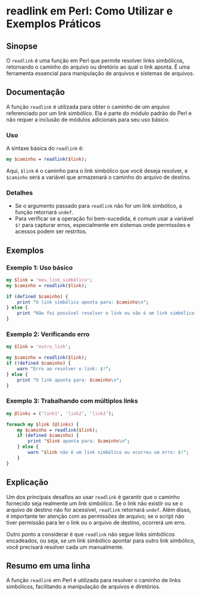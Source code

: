 <!--
Meta Description: # readlink em Perl: Como Utilizar e Exemplos Práticos ## Sinopse O `readlink` é uma função em Perl que permite resolver links simbólicos, retornando o...
Meta Keywords: link, caminho, readlink, para, simbólico
-->

# readlink em Perl: Como Utilizar e Exemplos Práticos

## Sinopse
O `readlink` é uma função em Perl que permite resolver links simbólicos, retornando o caminho do arquivo ou diretório ao qual o link aponta. É uma ferramenta essencial para manipulação de arquivos e sistemas de arquivos.

## Documentação
A função `readlink` é utilizada para obter o caminho de um arquivo referenciado por um link simbólico. Ela é parte do módulo padrão do Perl e não requer a inclusão de módulos adicionais para seu uso básico. 

### Uso
A sintaxe básica do `readlink` é:

```perl
my $caminho = readlink($link);
```

Aqui, `$link` é o caminho para o link simbólico que você deseja resolver, e `$caminho` será a variável que armazenará o caminho do arquivo de destino.

### Detalhes
- Se o argumento passado para `readlink` não for um link simbólico, a função retornará `undef`.
- Para verificar se a operação foi bem-sucedida, é comum usar a variável `$!` para capturar erros, especialmente em sistemas onde permissões e acessos podem ser restritos.

## Exemplos

### Exemplo 1: Uso básico
```perl
my $link = 'meu_link_simbólico';
my $caminho = readlink($link);

if (defined $caminho) {
    print "O link simbólico aponta para: $caminho\n";
} else {
    print "Não foi possível resolver o link ou não é um link simbólico.\n";
}
```

### Exemplo 2: Verificando erro
```perl
my $link = 'outro_link';

my $caminho = readlink($link);
if (!defined $caminho) {
    warn "Erro ao resolver o link: $!";
} else {
    print "O link aponta para: $caminho\n";
}
```

### Exemplo 3: Trabalhando com múltiplos links
```perl
my @links = ('link1', 'link2', 'link3');

foreach my $link (@links) {
    my $caminho = readlink($link);
    if (defined $caminho) {
        print "$link aponta para: $caminho\n";
    } else {
        warn "$link não é um link simbólico ou ocorreu um erro: $!";
    }
}
```

## Explicação
Um dos principais desafios ao usar `readlink` é garantir que o caminho fornecido seja realmente um link simbólico. Se o link não existir ou se o arquivo de destino não for acessível, `readlink` retornará `undef`. Além disso, é importante ter atenção com as permissões de arquivo; se o script não tiver permissão para ler o link ou o arquivo de destino, ocorrerá um erro.

Outro ponto a considerar é que `readlink` não segue links simbólicos encadeados, ou seja, se um link simbólico apontar para outro link simbólico, você precisará resolver cada um manualmente.

## Resumo em uma linha
A função `readlink` em Perl é utilizada para resolver o caminho de links simbólicos, facilitando a manipulação de arquivos e diretórios.